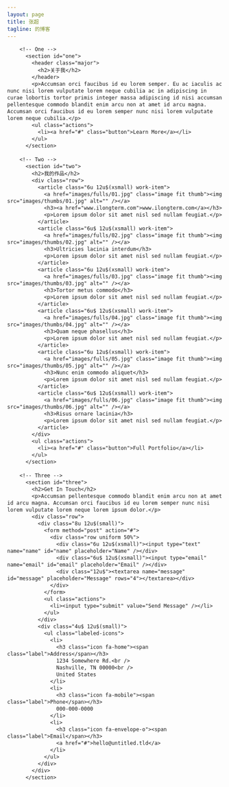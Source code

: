 ```yaml
---
layout: page
title: 张超
tagline: 的博客
---
```

<!-- <header id="header">
  <a href="#" class="image avatar"><img src="images/avatar.jpg" alt="" /></a>
  <h1><strong>I am ZHANGCHAO</strong>, a web designer<br />
  welcome to my blog<br />
  <a href="http://html5up.net">About me</a>.</h1>
</header> -->

<div>

        <!-- One -->
          <section id="one">
            <header class="major">
              <h2>关于我</h2>
            </header>
            <p>Accumsan orci faucibus id eu lorem semper. Eu ac iaculis ac nunc nisi lorem vulputate lorem neque cubilia ac in adipiscing in curae lobortis tortor primis integer massa adipiscing id nisi accumsan pellentesque commodo blandit enim arcu non at amet id arcu magna. Accumsan orci faucibus id eu lorem semper nunc nisi lorem vulputate lorem neque cubilia.</p>
            <ul class="actions">
              <li><a href="#" class="button">Learn More</a></li>
            </ul>
          </section>

        <!-- Two -->
          <section id="two">
            <h2>我的作品</h2>
            <div class="row">
              <article class="6u 12u$(xsmall) work-item">
                <a href="images/fulls/01.jpg" class="image fit thumb"><img src="images/thumbs/01.jpg" alt="" /></a>
                <h3><a href="www.ilongterm.com">www.ilongterm.com</a></h3>
                <p>Lorem ipsum dolor sit amet nisl sed nullam feugiat.</p>
              </article>
              <article class="6u$ 12u$(xsmall) work-item">
                <a href="images/fulls/02.jpg" class="image fit thumb"><img src="images/thumbs/02.jpg" alt="" /></a>
                <h3>Ultricies lacinia interdum</h3>
                <p>Lorem ipsum dolor sit amet nisl sed nullam feugiat.</p>
              </article>
              <article class="6u 12u$(xsmall) work-item">
                <a href="images/fulls/03.jpg" class="image fit thumb"><img src="images/thumbs/03.jpg" alt="" /></a>
                <h3>Tortor metus commodo</h3>
                <p>Lorem ipsum dolor sit amet nisl sed nullam feugiat.</p>
              </article>
              <article class="6u$ 12u$(xsmall) work-item">
                <a href="images/fulls/04.jpg" class="image fit thumb"><img src="images/thumbs/04.jpg" alt="" /></a>
                <h3>Quam neque phasellus</h3>
                <p>Lorem ipsum dolor sit amet nisl sed nullam feugiat.</p>
              </article>
              <article class="6u 12u$(xsmall) work-item">
                <a href="images/fulls/05.jpg" class="image fit thumb"><img src="images/thumbs/05.jpg" alt="" /></a>
                <h3>Nunc enim commodo aliquet</h3>
                <p>Lorem ipsum dolor sit amet nisl sed nullam feugiat.</p>
              </article>
              <article class="6u$ 12u$(xsmall) work-item">
                <a href="images/fulls/06.jpg" class="image fit thumb"><img src="images/thumbs/06.jpg" alt="" /></a>
                <h3>Risus ornare lacinia</h3>
                <p>Lorem ipsum dolor sit amet nisl sed nullam feugiat.</p>
              </article>
            </div>
            <ul class="actions">
              <li><a href="#" class="button">Full Portfolio</a></li>
            </ul>
          </section>

        <!-- Three -->
          <section id="three">
            <h2>Get In Touch</h2>
            <p>Accumsan pellentesque commodo blandit enim arcu non at amet id arcu magna. Accumsan orci faucibus id eu lorem semper nunc nisi lorem vulputate lorem neque lorem ipsum dolor.</p>
            <div class="row">
              <div class="8u 12u$(small)">
                <form method="post" action="#">
                  <div class="row uniform 50%">
                    <div class="6u 12u$(xsmall)"><input type="text" name="name" id="name" placeholder="Name" /></div>
                    <div class="6u$ 12u$(xsmall)"><input type="email" name="email" id="email" placeholder="Email" /></div>
                    <div class="12u$"><textarea name="message" id="message" placeholder="Message" rows="4"></textarea></div>
                  </div>
                </form>
                <ul class="actions">
                  <li><input type="submit" value="Send Message" /></li>
                </ul>
              </div>
              <div class="4u$ 12u$(small)">
                <ul class="labeled-icons">
                  <li>
                    <h3 class="icon fa-home"><span class="label">Address</span></h3>
                    1234 Somewhere Rd.<br />
                    Nashville, TN 00000<br />
                    United States
                  </li>
                  <li>
                    <h3 class="icon fa-mobile"><span class="label">Phone</span></h3>
                    000-000-0000
                  </li>
                  <li>
                    <h3 class="icon fa-envelope-o"><span class="label">Email</span></h3>
                    <a href="#">hello@untitled.tld</a>
                  </li>
                </ul>
              </div>
            </div>
          </section>

</div>
      

        
<!-- <ul class="posts">
  {% for post in site.posts %}
    <li><span>{{ post.date | date_to_string }}</span> &raquo; <a href="{{ BASE_PATH }}{{ post.url }}">{{ post.title }}</a></li>
  {% endfor %}
</ul> -->



